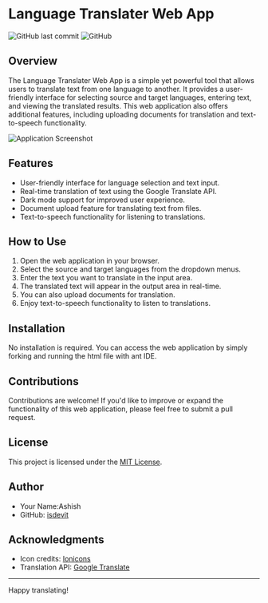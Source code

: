 # Language Translater Web App

![GitHub last commit](https://img.shields.io/github/last-commit/isdevit/web-translator)
![GitHub](https://img.shields.io/github/license/isdevit/web-translator)

## Overview

The Language Translater Web App is a simple yet powerful tool that allows users to translate text from one language to another. It provides a user-friendly interface for selecting source and target languages, entering text, and viewing the translated results. This web application also offers additional features, including uploading documents for translation and text-to-speech functionality.

![Application Screenshot](img1.png)

## Features

- User-friendly interface for language selection and text input.
- Real-time translation of text using the Google Translate API.
- Dark mode support for improved user experience.
- Document upload feature for translating text from files.
- Text-to-speech functionality for listening to translations.

## How to Use

1. Open the web application in your browser.
2. Select the source and target languages from the dropdown menus.
3. Enter the text you want to translate in the input area.
4. The translated text will appear in the output area in real-time.
5. You can also upload documents for translation.
6. Enjoy text-to-speech functionality to listen to translations.

## Installation

No installation is required. You can access the web application by simply forking and running the html file with ant IDE.

## Contributions

Contributions are welcome! If you'd like to improve or expand the functionality of this web application, please feel free to submit a pull request.

## License

This project is licensed under the [MIT License](LICENSE).

## Author

- Your Name:Ashish
- GitHub: [isdevit](https://github.com/isdevit)

## Acknowledgments

- Icon credits: [Ionicons](https://ionicons.com/)
- Translation API: [Google Translate](https://cloud.google.com/translate)

---

Happy translating!

